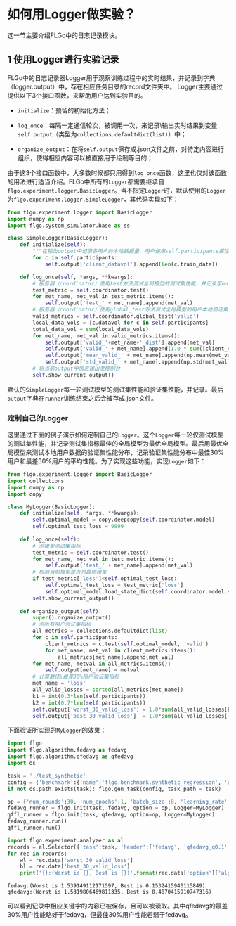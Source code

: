 # 如何用Logger做实验？

这一节主要介绍FLGo中的日志记录模块。

## 1 使用Logger进行实验记录

FLGo中的日志记录器Logger用于观察训练过程中的实时结果，并记录到字典（logger.output）中，存在相应任务目录的record文件夹中。 Logger主要通过提供以下3个接口函数，来帮助用户达到实验目的。

* `initialize`：预留的初始化方法；

* `log_once`：每隔一定通信轮次，被调用一次，来记录\输出实时结果到变量`self.output`（类型为`collections.defaultdict(list)`）中；

* `organize_output`：在将`self.output`保存成.json文件之前，对特定内容进行组织，使得相应内容可以被直接用于绘制等目的；


由于这3个接口函数中，大多数时候都只用得到`log_once`函数，这里也仅对该函数的用法进行适当介绍。FLGo中所有的`Logger`都需要继承自`flgo.experiment.logger.BasicLogger`。当不指定`Logger`时，默认使用的`Logger`为`flgo.experiment.logger.SimpleLogger`，其代码实现如下：


```python
from flgo.experiment.logger import BasicLogger
import numpy as np
import flgo.system_simulator.base as ss

class SimpleLogger(BasicLogger):
    def initialize(self):
        """在输出output中记录各用户的本地数据量，用户使用self.participants属性访问，服务器使用self.coordinator属性访问。self.output的默认键值为空列表"""
        for c in self.participants:
            self.output['client_datavol'].append(len(c.train_data))

    def log_once(self, *args, **kwargs):
        # 服务器（coordinator）使用test方法测试全局模型的测试集性能，并记录至output中
        test_metric = self.coordinator.test()
        for met_name, met_val in test_metric.items():
            self.output['test_' + met_name].append(met_val)
        # 服务器（coordinator）使用global_test方法测试全局模型的用户本地验证集性能分布，并记录至output中
        valid_metrics = self.coordinator.global_test('valid')
        local_data_vols = [c.datavol for c in self.participants]
        total_data_vol = sum(local_data_vols)
        for met_name, met_val in valid_metrics.items():
            self.output['valid_'+met_name+'_dist'].append(met_val)
            self.output['valid_' + met_name].append(1.0 * sum([client_vol * client_met for client_vol, client_met in zip(local_data_vols, met_val)]) / total_data_vol)
            self.output['mean_valid_' + met_name].append(np.mean(met_val))
            self.output['std_valid_' + met_name].append(np.std(met_val))
        # 将当前output中信息输出至控制台
        self.show_current_output()
```

默认的`SimpleLogger`每一轮测试模型的测试集性能和验证集性能，并记录。最后`output`字典在`runner`训练结束之后会被存成.json文件。

### 定制自己的Logger

这里通过下面的例子演示如何定制自己的`Logger`。这个`Logger`每一轮仅测试模型的测试集性能，并记录测试集指标最佳的全局模型为最优全局模型。最后用最优全局模型来测试本地用户数据的验证集性能分布，记录验证集性能分布中最佳30%用户和最差30%用户的平均性能。为了实现这些功能，实现`Logger`如下：


```python
from flgo.experiment.logger import BasicLogger
import collections
import numpy as np
import copy

class MyLogger(BasicLogger):
    def initialize(self, *args, **kwargs):
        self.optimal_model = copy.deepcopy(self.coordinator.model)
        self.optimal_test_loss = 9999
    
    def log_once(self):
        # 测模型测试集指标
        test_metric = self.coordinator.test()
        for met_name, met_val in test_metric.items():
            self.output['test_' + met_name].append(met_val)
        # 检测当前模型是否为最优模型
        if test_metric['loss']<self.optimal_test_loss:
            self.optimal_test_loss = test_metric['loss']
            self.optimal_model.load_state_dict(self.coordinator.model.state_dict())
        self.show_current_output()
    
    def organize_output(self):
        super().organize_output()
        # 测所有用户验证集指标
        all_metrics = collections.defaultdict(list)
        for c in self.participants:
            client_metrics = c.test(self.optimal_model, 'valid')
            for met_name, met_val in client_metrics.items():
                all_metrics[met_name].append(met_val)
        for met_name, metval in all_metrics.items():
            self.output[met_name] = metval
        # 计算最佳\最差30%用户验证集指标
        met_name = 'loss'
        all_valid_losses = sorted(all_metrics[met_name])
        k1 = int(0.3*len(self.participants))
        k2 = int(0.7*len(self.participants))
        self.output['worst_30_valid_loss'] = 1.0*sum(all_valid_losses[k2:])/k1
        self.output['best_30_valid_loss']  = 1.0*sum(all_valid_losses[:k1])/k1
```

下面验证所实现的`MyLogger`的效果：


```python
import flgo
import flgo.algorithm.fedavg as fedavg
import flgo.algorithm.qfedavg as qfedavg
import os

task = './test_synthetic'
config = {'benchmark':{'name':'flgo.benchmark.synthetic_regression', 'para':{'alpha':0.5, 'beta':0.5, 'num_clients':30}}}
if not os.path.exists(task): flgo.gen_task(config, task_path = task)

op = {'num_rounds':30, 'num_epochs':1, 'batch_size':8, 'learning_rate':0.1, 'proportion':1.0 ,'gpu':0, 'algo_para':0.1}
fedavg_runner = flgo.init(task, fedavg, option = op, Logger=MyLogger)
qffl_runner = flgo.init(task, qfedavg, option=op, Logger=MyLogger)
fedavg_runner.run()
qffl_runner.run()
```


```python
import flgo.experiment.analyzer as al
records = al.Selector({'task':task, 'header':['fedavg', 'qfedavg_q0.1',], 'filter':{'R':30, 'E':1, 'B':8, 'LR':0.1,'P':1.0}}).records[task]
for rec in records:
    wl = rec.data['worst_30_valid_loss']
    bl = rec.data['best_30_valid_loss']
    print('{}:(Worst is {}, Best is {})'.format(rec.data['option']['algorithm'], wl, bl))
```

    fedavg:(Worst is 1.539149112171597, Best is 0.1532415940115849)
    qfedavg:(Worst is 1.5319806469811335, Best is 0.4070415910747316)


可以看到记录中相应关键字的内容已被保存，且可以被读取。其中qfedavg的最差30%用户性能略好于fedavg，但最佳30%用户性能若弱于fedavg。
